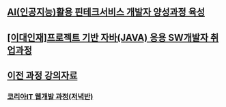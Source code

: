 
<!--
**yonggyo1125/yonggyo1125** is a ✨ _special_ ✨ repository because its `README.md` (this file) appears on your GitHub profile.

Here are some ideas to get you started:

- 🔭 I’m currently working on ...
- 🌱 I’m currently learning ...
- 👯 I’m looking to collaborate on ...
- 🤔 I’m looking for help with ...
- 💬 Ask me about ...
- 📫 How to reach me: ...
- 😄 Pronouns: ...
- ⚡ Fun fact: ...
-->
## <a href="https://github.com/yonggyo1125/ai_pintech_curriculum">AI(인공지능)활용 핀테크서비스 개발자 양성과정 육성</a>

## <a href="https://github.com/yonggyo1125/project_based_curriculum">[이대인재]프로젝트 기반 자바(JAVA) 응용 SW개발자 취업과정</a>

## <a href="https://github.com/yonggyo1125/yonggyo1125/blob/main/README2.md">이전 과정 강의자료</a>


### <a href='https://github.com/yonggyo1125/curriculum300H'>코리아IT 웹개발 과정(저녁반)</a>
<!--
### 코리아IT 웹개발 과정(주말반)
- [강의자료](https://github.com/yonggyo1125/curriculumSpring)

### 자바(JAVA)기반 스프링 응용SW개발자 양성과정
- [강의자료](https://github.com/yonggyo1125/JavaSpringA)

<!--
### 코리아IT 자바 과정(방학특강)
- [강의자료](https://github.com/yonggyo1125/curriculumJava48H)


### 코리아IT 앱&앱 과정(방학특강)
- [강의자료](https://github.com/yonggyo1125/curriculumWebApp80H)
-->
<!--
### 코리아IT 리눅스 과정
- [리눅스 강의자료](https://github.com/yonggyo1125/curriculumLinux)
-->
<!--
### 보강 안내
- 일시 : 2022.10.16(일) 오전 10시 ~ 오후 1시(3시간)
- 내용 : 자바스크립트(웹 브라우저 객체)
- 장소 : 구글 미트  https://meet.google.com/bex-ejbd-eeq
- 동영상 : [강의내용 동영상 녹화본](https://drive.google.com/drive/folders/1W2E5WST2hX6-moe5UWeUn7WZtVR6PhZf?usp=sharing)
-->
<!--
### 보강 강의실 URL
https://meet.google.com/bex-ejbd-eeq
<br><br>
<!--<img src="https://raw.githubusercontent.com/yonggyo1125/yonggyo1125/main/intro2.png" style="max-width: 600px">-->
